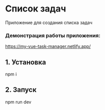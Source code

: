 # Список задач

Приложение для создания списка задач
### Демонстрация работы приложения: 
https://my-vue-task-manager.netlify.app/

## 1. Установка

npm i

## 2. Запуск

npm run dev
